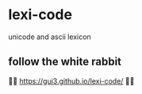 # lexi-code
unicode and ascii lexicon

## follow the white rabbit

🐰🐰 https://gui3.github.io/lexi-code/ 🐰🐰
